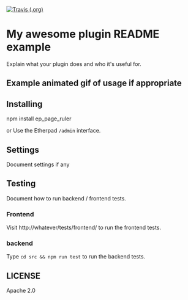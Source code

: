 [![Travis (.org)](https://api.travis-ci.org/johnmclear/ep_page_ruler.git.svg?branch=develop)](https://travis-ci.org/github/johnmclear/ep_page_ruler.git)

# My awesome plugin README example
Explain what your plugin does and who it's useful for.

## Example animated gif of usage if appropriate

## Installing
npm install ep_page_ruler

or Use the Etherpad ``/admin`` interface.

## Settings
Document settings if any

## Testing
Document how to run backend / frontend tests.

### Frontend

Visit http://whatever/tests/frontend/ to run the frontend tests.

### backend

Type ``cd src && npm run test`` to run the backend tests.

## LICENSE
Apache 2.0
